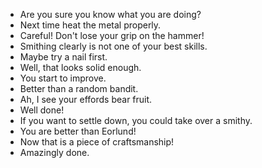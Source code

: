 - Are you sure you know what you are doing?
- Next time heat the metal properly.
- Careful!  Don't lose your grip on the hammer!
- Smithing clearly is not one of your best skills.
- Maybe try a nail first.
- Well, that looks solid enough.
- You start to improve.
- Better than a random bandit.
- Ah, I see your effords bear fruit.
- Well done!
- If you want to settle down, you could take over a smithy.
- You are better than Eorlund!
- Now that is a piece of craftsmanship!
- Amazingly done.
